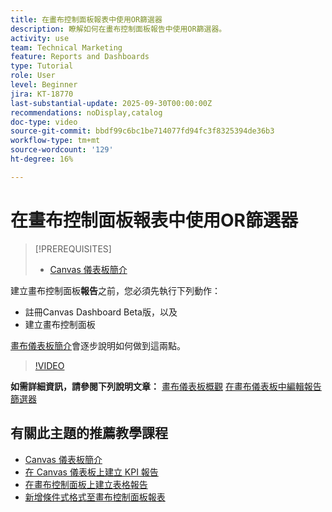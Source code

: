 ```yaml
---
title: 在畫布控制面板報表中使用OR篩選器
description: 瞭解如何在畫布控制面板報告中使用OR篩選器。
activity: use
team: Technical Marketing
feature: Reports and Dashboards
type: Tutorial
role: User
level: Beginner
jira: KT-18770
last-substantial-update: 2025-09-30T00:00:00Z
recommendations: noDisplay,catalog
doc-type: video
source-git-commit: bbdf99c6bc1be714077fd94fc3f8325394de36b3
workflow-type: tm+mt
source-wordcount: '129'
ht-degree: 16%

---
```


# 在畫布控制面板報表中使用OR篩選器

>[!PREREQUISITES]
>
>* [Canvas 儀表板簡介](/help/reporting/canvas-dashboards/introduction-to-canvas-dashboards.md)

建立畫布控制面板&#x200B;**報告**&#x200B;之前，您必須先執行下列動作：

* 註冊Canvas Dashboard Beta版，以及
* 建立畫布控制面板

[畫布儀表板簡介](/help/reporting/canvas-dashboards/introduction-to-canvas-dashboards.md)會逐步說明如何做到這兩點。

>[!VIDEO](https://video.tv.adobe.com/v/3475381/?quality=12&learn=on&enablevpops=1)

**如需詳細資訊，請參閱下列說明文章：**
[畫布儀表板概觀](https://experienceleague.adobe.com/en/docs/workfront/using/reporting/canvas-dashboards/canvas-dashboards-overview)
[在畫布儀表板中編輯報告篩選器](https://experienceleague.adobe.com/en/docs/workfront/using/reporting/canvas-dashboards/manage-reports/edit-report-filters)

## 有關此主題的推薦教學課程

* [Canvas 儀表板簡介](/help/reporting/canvas-dashboards/introduction-to-canvas-dashboards.md)
* [在 Canvas 儀表板上建立 KPI 報告](/help/reporting/canvas-dashboards/create-a-kpi-report-on-a-canvas-dashboard.md)
* [在畫布控制面板上建立表格報告](/help/reporting/canvas-dashboards/create-a-table-report-on-a-canvas-dashboard.md)
* [新增條件式格式至畫布控制面板報表](/help/reporting/canvas-dashboards/add-conditional-formatting-to-a-canvas-dashboard-report.md)
